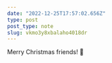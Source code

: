 ```yaml
---
date: "2022-12-25T17:57:02.656Z"
type: post 
post_type: note
slug: vkmo3y8xbalaho4018dr
---
```

Merry Christmas friends! 🎄

